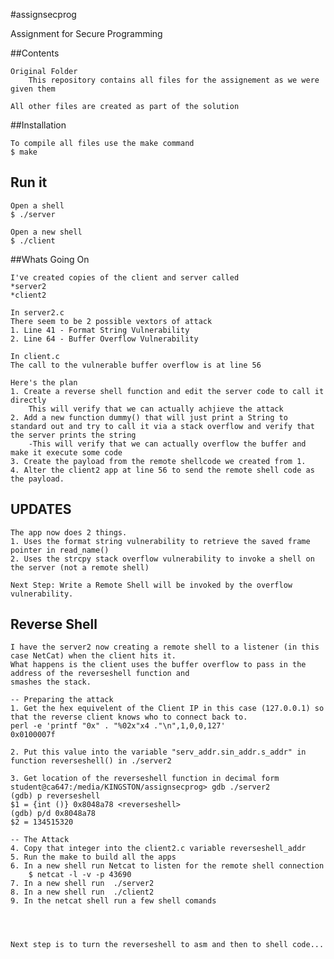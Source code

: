 #assignsecprog

Assignment for Secure Programming

##Contents
	
	Original Folder
		This repository contains all files for the assignement as we were given them
	
	All other files are created as part of the solution

##Installation

	To compile all files use the make command
	$ make

## Run it
	
	Open a shell
	$ ./server

	Open a new shell
	$ ./client

##Whats Going On
		
	I've created copies of the client and server called
	*server2
	*client2
	
	In server2.c
	There seem to be 2 possible vextors of attack 
	1. Line 41 - Format String Vulnerability
	2. Line 64 - Buffer Overflow Vulnerability

	In client.c
	The call to the vulnerable buffer overflow is at line 56

	Here's the plan
	1. Create a reverse shell function and edit the server code to call it directly
		This will verify that we can actually achjieve the attack 
	2. Add a new function dummy() that will just print a String to standard out and try to call it via a stack overflow and verify that the server prints the string 
		-This will verify that we can actually overflow the buffer and make it execute some code
	3. Create the payload from the remote shellcode we created from 1. 
	4. Alter the client2 app at line 56 to send the remote shell code as the payload.
	
## UPDATES

	The app now does 2 things.
	1. Uses the format string vulnerability to retrieve the saved frame pointer in read_name()
	2. Uses the strcpy stack overflow vulnerability to invoke a shell on the server (not a remote shell)
	
	Next Step: Write a Remote Shell will be invoked by the overflow vulnerability.

## Reverse Shell 

	I have the server2 now creating a remote shell to a listener (in this case NetCat) when the client hits it. 
	What happens is the client uses the buffer overflow to pass in the address of the reverseshell function and
	smashes the stack.
	
	-- Preparing the attack
	1. Get the hex equivelent of the Client IP in this case (127.0.0.1) so that the reverse client knows who to connect back to.
	perl -e 'printf "0x" . "%02x"x4 ."\n",1,0,0,127'
	0x0100007f
	
	2. Put this value into the variable "serv_addr.sin_addr.s_addr" in function reverseshell() in ./server2
	
	3. Get location of the reverseshell function in decimal form
	student@ca647:/media/KINGSTON/assignsecprog> gdb ./server2
	(gdb) p reverseshell
	$1 = {int ()} 0x8048a78 <reverseshell>
	(gdb) p/d 0x8048a78
	$2 = 134515320

	-- The Attack
	4. Copy that integer into the client2.c variable reverseshell_addr
	5. Run the make to build all the apps
	6. In a new shell run Netcat to listen for the remote shell connection
		$ netcat -l -v -p 43690
	7. In a new shell run  ./server2
	8. In a new shell run  ./client2
	9. In the netcat shell run a few shell comands

	
	

	Next step is to turn the reverseshell to asm and then to shell code...
